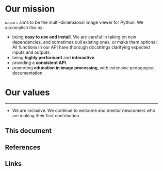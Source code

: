 # Our mission

`napari` aims to be the multi-dimensional image viewer for Python. We accomplish this by:

- being **easy to use and install**. We are careful in taking on new
  dependencies, and sometimes cull existing ones, or make them optional. All
  functions in our API have thorough docstrings clarifying expected inputs and
  outputs.
- being **highly performant** and **interactive**.
- providing a **consistent API**.
- promoting **education in image processing**, with extensive pedagogical
  documentation.

# Our values
----------

- We are inclusive. We continue to welcome and mentor newcomers who are
  making their first contribution.


## This document

## References

## Links
